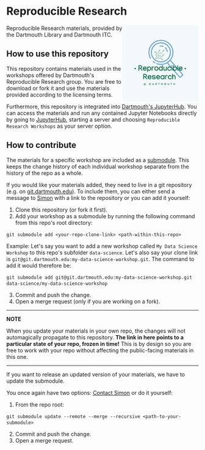 # Reproducible Research

<img src="images/RR-logo.png" alt="drawing" width="200" align="right"/>

Reproducible Research materials, provided by the Dartmouth Library and Dartmouth ITC.


## How to use this repository
This repository contains materials used in the workshops offered by Dartmouth's Reproducible Research group. You are free to download or fork it and use the materials provided according to the licensing terms.

Furthermore, this repository is integrated into [Dartmouth's JupyterHub](https://jhub.dartmouth.edu). You can access the materials and run any contained Jupyter Notebooks directly by going to [JupyterHub](https://jhub.dartmouth.edu), starting a server and choosing ``Reproducible Research Workshops`` as your server option.


## How to contribute

The materials for a specific workshop are included as a [submodule](https://github.blog/2016-02-01-working-with-submodules/). This keeps the change history of each individual workshop separate from the history of the repo as a whole.

If you would like your materials added, they need to live in a git repository (e.g. on [git.dartmouth.edu](https://git.dartmouth.edu)). To include them, you can either send a message to [Simon](mailto:simon.stone@dartmouth.edu?subject=New%20RR%20workshop) with a link to the repository or you can add it yourself:

1. Clone this repository (or fork it first).
2. Add your workshop as a submodule by running the following command from this repo's root directory:
```
git submodule add <your-repo-clone-link> <path-within-this-repo>
```
Example:
Let's say you want to add a new workshop called `My Data Science Workshop` to this repo's subfolder `data-science`. Let's also say your clone link is `git@git.dartmouth.edu:my-data-science-workshop.git`. The command to add it would therefore be:
```
git submodule add git@git.dartmouth.edu:my-data-science-workshop.git data-science/my-data-science-workshop
```
3. Commit and push the change.
4. Open a merge request (only if you are working on a fork).

---
**NOTE**

When you update your materials in your own repo, the changes will not automagically propagate to this repository. **The link in here points to a particular state of your repo, frozen in time!** This is by design so you are free to work with your repo without affecting the public-facing materials in this one.

---
If you want to release an updated version of your materials, we have to update the submodule.

You once again have two options: [Contact Simon](mailto:simon.stone@dartmouth.edu?subject=Update%20RR%20workshop) or do it yourself:

1. From the repo root:
```
git submodule update --remote --merge --recursive <path-to-your-submodule>
```
2. Commit and push the change.
3. Open a merge request.
